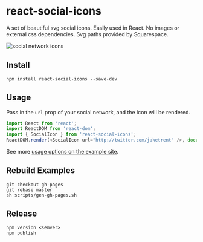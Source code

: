 # react-social-icons

A set of beautiful svg social icons.  Easily used in React.  No images or external css dependencies.  Svg paths provided by Squarespace.

![social network icons](http://i.imgur.com/RoIt9OD.png)

## Install

```
npm install react-social-icons --save-dev
```

## Usage

Pass in the `url` prop of your social network, and the icon will be rendered.

```js
import React from 'react';
import ReactDOM from 'react-dom';
import { SocialIcon } from 'react-social-icons';
ReactDOM.render(<SocialIcon url="http://twitter.com/jaketrent" />, document.body);
```

See more [usage options on the example site](http://jaketrent.github.io/react-social-icons/).

## Rebuild Examples

```
git checkout gh-pages
git rebase master
sh scripts/gen-gh-pages.sh
```

## Release

```
npm version <semver>
npm publish
```
